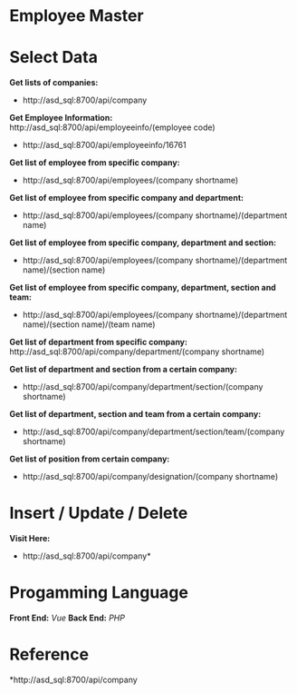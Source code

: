 # Employee Master

# Select Data

**Get lists of companies:** 
* http://asd_sql:8700/api/company

**Get Employee Information:**
http://asd_sql:8700/api/employeeinfo/(employee code)
* http://asd_sql:8700/api/employeeinfo/16761

**Get list of employee from specific company:**
* http://asd_sql:8700/api/employees/(company shortname)

**Get list of employee from specific company and department:**
* http://asd_sql:8700/api/employees/(company shortname)/(department name)

**Get list of employee from specific company, department and section:**
* http://asd_sql:8700/api/employees/(company shortname)/(department name)/(section name)

**Get list of employee from specific company, department, section and team:**
* http://asd_sql:8700/api/employees/(company shortname)/(department name)/(section name)/(team name)

**Get list of department from specific company:**
http://asd_sql:8700/api/company/department/(company shortname)

**Get list of department and section from a certain company:**
* http://asd_sql:8700/api/company/department/section/(company shortname)

**Get list of department, section and team from a certain company:**
* http://asd_sql:8700/api/company/department/section/team/(company shortname)

**Get list of position from certain company:**
* http://asd_sql:8700/api/company/designation/(company shortname)


# Insert / Update / Delete
**Visit Here:**
   * http://asd_sql:8700/api/company*


# Progamming Language
**Front End:** *Vue*
**Back End:** *PHP*


# Reference

*http://asd_sql:8700/api/company


